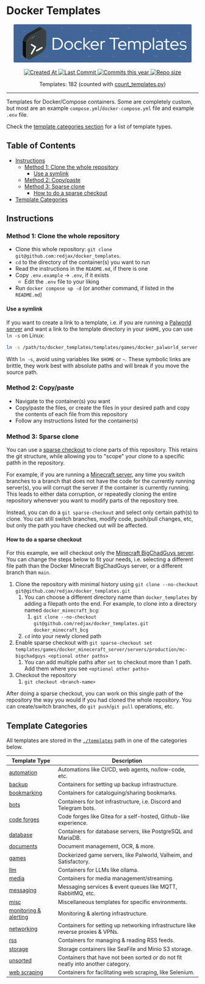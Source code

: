 # Docker Templates <!-- omit in toc -->

<!-- Repo image -->
<p align="center">
  <a href="https://github.com/redjax/docker_templates">
    <picture>
      <source media="(prefers-color-scheme: dark)" srcset="src/img/repo-readme-header.png">
      <img src="src/img/repo-readme-header.png" height="100">
    </picture>
  </a>
</p>

<!-- Git Badges -->
<p align="center">
  <a href="https://github.com/redjax/docker_templates">
    <img alt="Created At" src="https://img.shields.io/github/created-at/redjax/docker_templates">
  </a>
  <a href="https://github.com/redjax/docker_templates/commit">
    <img alt="Last Commit" src="https://img.shields.io/github/last-commit/redjax/docker_templates">
  </a>
  <a href="https://github.com/redjax/docker_templates/commit">
    <img alt="Commits this year" src="https://img.shields.io/github/commit-activity/y/redjax/docker_templates">
  </a>
  <a href="https://github.com/redjax/docker_templates">
    <img alt="Repo size" src="https://img.shields.io/github/repo-size/redjax/docker_templates">
  </a>
  <!-- ![GitHub Latest Release](https://img.shields.io/github/release-date/redjax/docker_templates) -->
  <!-- ![GitHub commits since latest release](https://img.shields.io/github/commits-since/redjax/docker_templates/latest) -->
  <!-- ![GitHub Actions Workflow Status](https://img.shields.io/github/actions/workflow/status/redjax/docker_templates/tests.yml) -->
</p>

<p align="center">
  Templates: 182
  <span>(counted with <a href="./scripts/count_templates.py">count_templates.py</a>)</span>
</p>

---

Templates for Docker/Compose containers. Some are completely custom, but most are an example `compose.yml`/`docker-compose.yml` file and example `.env` file.

Check the [template categories section](#template-categories) for a list of template types.

## Table of Contents  <!-- omit in toc -->

- [Instructions](#instructions)
  - [Method 1: Clone the whole repository](#method-1-clone-the-whole-repository)
    - [Use a symlink](#use-a-symlink)
  - [Method 2: Copy/paste](#method-2-copypaste)
  - [Method 3: Sparse clone](#method-3-sparse-clone)
    - [How to do a sparse checkout](#how-to-do-a-sparse-checkout)
- [Template Categories](#template-categories)

## Instructions

### Method 1: Clone the whole repository

- Clone this whole repository: `git clone git@github.com:redjax/docker_templates`.
- `cd` to the directory of the container(s) you want to run
- Read the instructions in the `README.md`, if there is one
- Copy `.env.example` -> `.env`, if it exists
  - Edit the `.env` file to your liking
- Run `docker compose up -d` (or another command, if listed in the `README.md`)

#### Use a symlink

If you want to create a link to a template, i.e. if you are running a [Palworld server](./templates/games/docker_palworld_server/) and want a link to the template directory in your `$HOME`, you can use `ln -s` on Linux:

```bash
ln -s /path/to/docker_templates/templates/games/docker_palworld_server /path/to/link
```

With `ln -s`, avoid using variables like `$HOME` or `~`. These symbolic links are brittle, they work best with absolute paths and will break if you move the source path.

### Method 2: Copy/paste

- Navigate to the container(s) you want
- Copy/paste the files, or create the files in your desired path and copy the contents of each file from this repository
- Follow any instructions listed for the container(s)

### Method 3: Sparse clone

You can use a [sparse checkout](https://git-scm.com/docs/git-sparse-checkout) to clone parts of this repository. This retains the git structure, while allowing you to "scope" your clone to a specific pathh in the repository.

For example, if you are running a [Minecraft server](./templates/games/docker_minecraft_server/), any time you switch branches to a branch that does not have the code for the currently running server(s), you will corrupt the server if the container is currently running. This leads to either data corruption, or repeatedly cloning the entire repository whenever you want to modify parts of the repository tree.

Instead, you can do a `git sparse-checkout` and select only certain path(s) to clone. You can still switch branches, modify code, push/pull changes, etc, but only the path you have checked out will be affected.

#### How to do a sparse checkout

For this example, we will checkout only the [Minecraft BigChadGuys server](./templates/games/docker_minecraft_server/servers/production/mc-bigchadguys/). You can change the steps below to fit your needs, i.e. selecting a different file path than the Docker Minecraft BigChadGuys server, or a different branch than `main`.

1. Clone the repository with minimal history using `git clone --no-checkout git@github.com/redjax/docker_templates.git`
   1. You can choose a different directory name than `docker_templates` by adding a filepath onto the end. For example, to clone into a directory named `docker_minecraft_bcg`:
      1. `git clone --no-checkout git@github.com/redjax/docker_templates.git docker_minecraft_bcg`
   2. `cd` into your newly cloned path
2. Enable sparse checkout with `git sparse-checkout set templates/games/docker_mineceraft_server/servers/production/mc-bigchadguys <optional other paths>`
   1. You can add multiple paths after `set` to checkout more than 1 path. Add them where you see `<optional other paths>`
3. Checkout the repository
   1. `git checkout <branch-name>`

After doing a sparse checkout, you can work on this single path of the repository the way you would if you had cloned the whole repository. You can create/switch branches, do `git push`/`git pull` operations, etc.

## Template Categories

All templates are stored in the [`./templates`](./templates) path in one of the categories below.

| Template Type                                            | Description                                                                      |
| -------------------------------------------------------- | -------------------------------------------------------------------------------- |
| [automation](./templates/automation)                     | Automations like CI/CD, web agents, no/low-code, etc.                            |
| [backup](./templates/backup)                             | Containers for setting up backup infrastructure.                                 |
| [bookmarking](./templates/bookmarking)                   | Containers for cataloguing/sharing bookmarks.                                    |
| [bots](./templates/bots)                                 | Containers for bot infrastructure, i.e. Discord and Telegram bots.               |
| [code forges](./templates/code)                          | Code forges like Gitea for a self-hosted, Github-like experience.                |
| [database](./templates/database)                         | Containers for database servers, like PostgreSQL and MariaDB.                    |
| [documents](./templates/documents)                       | Document management, OCR, & more.                                                |
| [games](./templates/games)                               | Dockerized game servers, like Palworld, Valheim, and Satisfactory.               |
| [llm](./templates/llm)                                   | Containers for LLMs like ollama.                                                 |
| [media](./templates/media)                               | Containers for media management/streaming.                                       |
| [messaging](./templates/messaging)                       | Messaging services & event queues like MQTT, RabbitMQ, etc.                      |
| [misc](./templates/misc)                                 | Miscellaneous templates for specific environments.                               |
| [monitoring & alerting](./templates/monitoring_alerting) | Monitoring & alerting infrastructure.                                            |
| [networking](./templates/networking)                     | Containers for setting up networking infrastructure like reverse proxies & VPNs. |
| [rss](./templates/rss)                                   | Containers for managing & reading RSS feeds.                                     |
| [storage](./templates/storage)                           | Storage containers like SeaFile and Minio S3 storage.                            |
| [unsorted](./templates/unsorted)                         | Containers that have not been sorted or do not fit neatly into another category. |
| [web scraping](./templates/web_scraping/)                | Containers for facilitating web scraping, like Selenium.                         |
